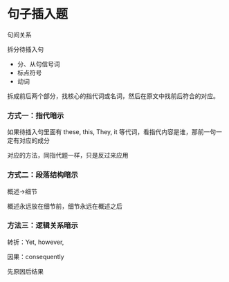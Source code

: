 # 句子插入题

句间关系

拆分待插入句

- 分、从句信号词
- 标点符号
- 动词

拆成前后两个部分，找核心的指代词或名词，然后在原文中找前后符合的对应。

### 方式一：指代暗示

如果待插入句里面有 these, this, They, it 等代词，看指代内容是谁，那前一句一定有对应的成分

对应的方法，同指代题一样，只是反过来应用

### 方式二：段落结构暗示

概述->细节

概述永远放在细节前，细节永远在概述之后

### 方法三：逻辑关系暗示

转折：Yet, however,

因果：consequently

先原因后结果

